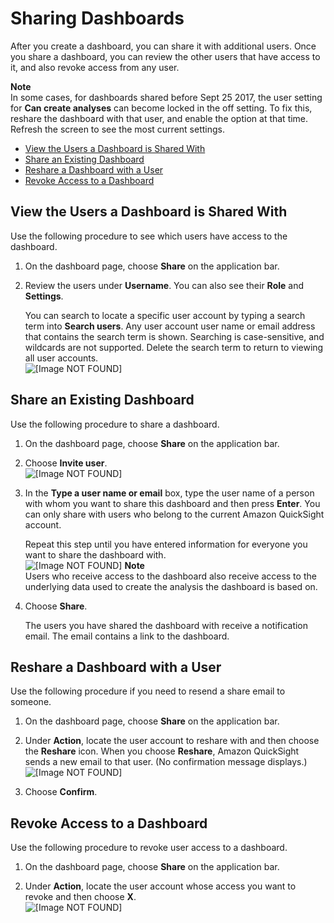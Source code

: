 # Sharing Dashboards<a name="sharing-a-dashboard"></a>

After you create a dashboard, you can share it with additional users\. Once you share a dashboard, you can review the other users that have access to it, and also revoke access from any user\.

**Note**  
In some cases, for dashboards shared before Sept 25 2017, the user setting for **Can create analyses** can become locked in the off setting\. To fix this, reshare the dashboard with that user, and enable the option at that time\. Refresh the screen to see the most current settings\.


+ [View the Users a Dashboard is Shared With](#view-users-dashboard)
+ [Share an Existing Dashboard](#share-a-dashboard)
+ [Reshare a Dashboard with a User](#reshare-dashboard)
+ [Revoke Access to a Dashboard](#revoke-access-to-a-dashboard)

## View the Users a Dashboard is Shared With<a name="view-users-dashboard"></a>

Use the following procedure to see which users have access to the dashboard\.

1. On the dashboard page, choose **Share** on the application bar\.

1. Review the users under **Username**\. You can also see their **Role** and **Settings**\.

   You can search to locate a specific user account by typing a search term into **Search users**\. Any user account user name or email address that contains the search term is shown\. Searching is case\-sensitive, and wildcards are not supported\. Delete the search term to return to viewing all user accounts\.  
![\[Image NOT FOUND\]](http://docs.aws.amazon.com/quicksight/latest/user/images/dashboard-users.png)

## Share an Existing Dashboard<a name="share-a-dashboard"></a>

Use the following procedure to share a dashboard\.

1. On the dashboard page, choose **Share** on the application bar\.

1. Choose **Invite user**\.  
![\[Image NOT FOUND\]](http://docs.aws.amazon.com/quicksight/latest/user/images/share-dashboard.png)

1. In the **Type a user name or email** box, type the user name of a person with whom you want to share this dashboard and then press **Enter**\. You can only share with users who belong to the current Amazon QuickSight account\.

   Repeat this step until you have entered information for everyone you want to share the dashboard with\.  
![\[Image NOT FOUND\]](http://docs.aws.amazon.com/quicksight/latest/user/images/share-dashboard-modal-3.png)
**Note**  
Users who receive access to the dashboard also receive access to the underlying data used to create the analysis the dashboard is based on\.

1. Choose **Share**\.

   The users you have shared the dashboard with receive a notification email\. The email contains a link to the dashboard\.

## Reshare a Dashboard with a User<a name="reshare-dashboard"></a>

Use the following procedure if you need to resend a share email to someone\.

1. On the dashboard page, choose **Share** on the application bar\.

1. Under **Action**, locate the user account to reshare with and then choose the **Reshare** icon\. When you choose **Reshare**, Amazon QuickSight sends a new email to that user\. \(No confirmation message displays\.\)  
![\[Image NOT FOUND\]](http://docs.aws.amazon.com/quicksight/latest/user/images/reshare-dashboard.png)

1. Choose **Confirm**\.

## Revoke Access to a Dashboard<a name="revoke-access-to-a-dashboard"></a>

Use the following procedure to revoke user access to a dashboard\.

1. On the dashboard page, choose **Share** on the application bar\.

1. Under **Action**, locate the user account whose access you want to revoke and then choose **X**\.  
![\[Image NOT FOUND\]](http://docs.aws.amazon.com/quicksight/latest/user/images/remove-dashboard-access.png)